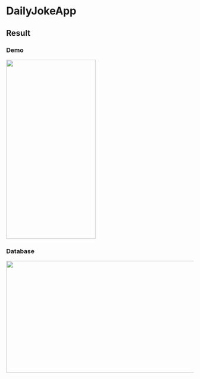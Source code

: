 # DailyJokeApp
## Result
### Demo
<img src="https://github.com/ngoctuyendang/jokeTest/assets/49066660/034b6b58-ed55-490d-9131-7c4d07c5660d" width="240" height="480" />

### Database
<img src="https://github.com/ngoctuyendang/jokeTest/assets/49066660/f0227615-0a4d-4993-931c-12e56b054ea9" width="1024" height="300" />
